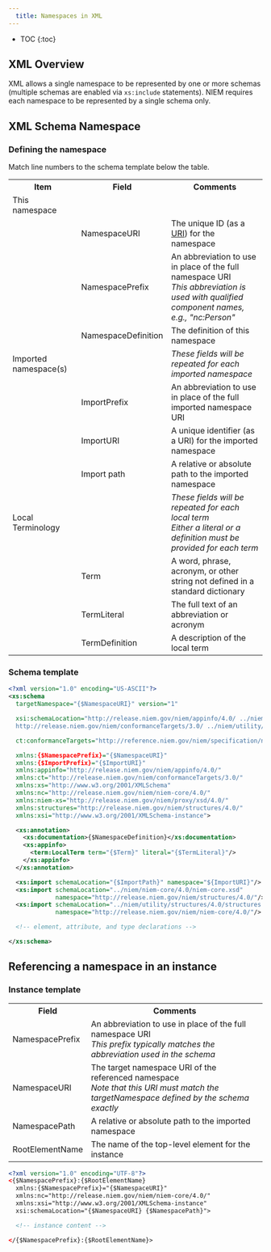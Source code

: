 ```yaml
---
  title: Namespaces in XML
---
```


- TOC
{:toc}

## XML Overview

XML allows a single namespace to be represented by one or more schemas (multiple schemas are enabled via `xs:include` statements).  NIEM requires each namespace to be represented by a single schema only.

## XML Schema Namespace

### Defining the namespace

Match line numbers to the schema template below the table.

<table class="table table-bordered table-hover table-striped">
  <tr>
    <th>Item</th>
    <th>Field</th>
    <th>Comments</th>
  </tr>
  <tr>
    <td>This namespace</td>
    <td></td>
    <td></td>
  </tr>
  <tr>
    <td></td>
    <td>NamespaceURI</td>
    <td>The unique ID (as a <a href="http://en.wikipedia.org/wiki/Uniform_Resource_Identifier">URI</a>) for the namespace</td>
  </tr>
  <tr>
    <td></td>
    <td>NamespacePrefix</td>
    <td>
      An abbreviation to use in place of the full namespace URI<br>
      <i>This abbreviation is used with qualified component names, e.g., "nc:Person"</i>
    </td>
  </tr>
  <tr>
    <td></td>
    <td>NamespaceDefinition</td>
    <td>The definition of this namespace</td>
  </tr>
  <tr>
    <td>Imported namespace(s)</td>
    <td></td>
    <td><i>These fields will be repeated for each imported namespace</i></td>
  </tr>
  <tr>
    <td></td>
    <td>ImportPrefix</td>
    <td>An abbreviation to use in place of the full imported namespace URI</td>
  </tr>
  <tr>
    <td></td>
    <td>ImportURI</td>
    <td>A unique identifier (as a URI) for the imported namespace</td>
  </tr>
  <tr>
    <td></td>
    <td>Import path</td>
    <td>A relative or absolute path to the imported namespace</td>
  </tr>
  <tr>
    <td>Local Terminology</td>
    <td></td>
    <td>
      <i>
        These fields will be repeated for each local term<br>
        Either a literal or a definition must be provided for each term
      </i>
    </td>
  </tr>
  <tr>
    <td></td>
    <td>Term</td>
    <td>A word, phrase, acronym, or other string not defined in a standard dictionary</td>
  </tr>
  <tr>
    <td></td>
    <td>TermLiteral</td>
    <td>The full text of an abbreviation or acronym</td>
  </tr>
  <tr>
    <td></td>
    <td>TermDefinition</td>
    <td>A description of the local term</td>
  </tr>
</table>

### Schema template

```xml
<?xml version="1.0" encoding="US-ASCII"?>
<xs:schema
  targetNamespace="{$NamespaceURI}" version="1"

  xsi:schemaLocation="http://release.niem.gov/niem/appinfo/4.0/ ../niem/utility/appinfo/4.0/appinfo.xsd
  http://release.niem.gov/niem/conformanceTargets/3.0/ ../niem/utility/conformanceTargets/3.0/conformanceTargets.xsd"

  ct:conformanceTargets="http://reference.niem.gov/niem/specification/naming-and-design-rules/4.0/#ReferenceSchemaDocument"

  xmlns:{$NamespacePrefix}="{$NamespaceURI}"
  xmlns:{$ImportPrefix}="{$ImportURI}"
  xmlns:appinfo="http://release.niem.gov/niem/appinfo/4.0/"
  xmlns:ct="http://release.niem.gov/niem/conformanceTargets/3.0/"
  xmlns:xs="http://www.w3.org/2001/XMLSchema"
  xmlns:nc="http://release.niem.gov/niem/niem-core/4.0/"
  xmlns:niem-xs="http://release.niem.gov/niem/proxy/xsd/4.0/"
  xmlns:structures="http://release.niem.gov/niem/structures/4.0/"
  xmlns:xsi="http://www.w3.org/2001/XMLSchema-instance">

  <xs:annotation>
    <xs:documentation>{$NamespaceDefinition}</xs:documentation>
    <xs:appinfo>
      <term:LocalTerm term="{$Term}" literal="{$TermLiteral}"/>
    </xs:appinfo>
  </xs:annotation>

  <xs:import schemaLocation="{$ImportPath}" namespace="${ImportURI}"/>
  <xs:import schemaLocation="../niem/niem-core/4.0/niem-core.xsd" 
             namespace="http://release.niem.gov/niem/structures/4.0/"/>
  <xs:import schemaLocation="../niem/utility/structures/4.0/structures.xsd" 
             namespace="http://release.niem.gov/niem/niem-core/4.0/"/>

  <!-- element, attribute, and type declarations -->

</xs:schema>
```

## Referencing a namespace in an instance

### Instance template

<table class="table table-bordered table-hover table-striped">
  <tr>
    <th>Field</th>
    <th>Comments</th>
  </tr>
  <tr>
    <td>NamespacePrefix</td>
    <td>
      An abbreviation to use in place of the full namespace URI<br>
      <i>This prefix typically matches the abbreviation used in the schema</i></td>
  </tr>
  <tr>
    <td>NamespaceURI</td>
    <td>
      The target namespace URI of the referenced namespace<br>
      <i>Note that this URI must match the targetNamespace defined by the schema exactly</i>
    </td>
  </tr>
  <tr>
    <td>NamespacePath</td>
    <td>A relative or absolute path to the imported namespace</td>
  </tr>
  <tr>
    <td>RootElementName</td>
    <td>The name of the top-level element for the instance</td>
  </tr>
</table>

```xml
<?xml version="1.0" encoding="UTF-8"?>
<{$NamespacePrefix}:{$RootElementName}
  xmlns:{$NamespacePrefix}="{$NamespaceURI}"
  xmlns:nc="http://release.niem.gov/niem/niem-core/4.0/"
  xmlns:xsi="http://www.w3.org/2001/XMLSchema-instance"
  xsi:schemaLocation="{$NamespaceURI} {$NamespacePath}">

  <!-- instance content -->

</{$NamespacePrefix}:{$RootElementName}>
```
